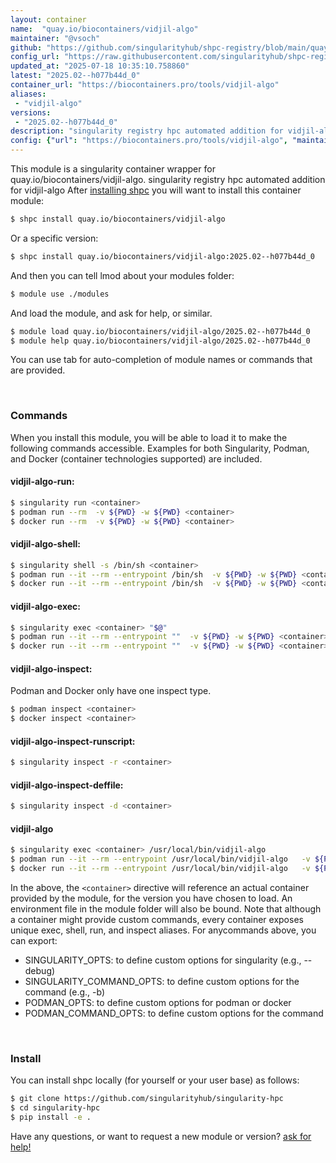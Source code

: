 ```yaml
---
layout: container
name:  "quay.io/biocontainers/vidjil-algo"
maintainer: "@vsoch"
github: "https://github.com/singularityhub/shpc-registry/blob/main/quay.io/biocontainers/vidjil-algo/container.yaml"
config_url: "https://raw.githubusercontent.com/singularityhub/shpc-registry/main/quay.io/biocontainers/vidjil-algo/container.yaml"
updated_at: "2025-07-18 10:35:10.758860"
latest: "2025.02--h077b44d_0"
container_url: "https://biocontainers.pro/tools/vidjil-algo"
aliases:
 - "vidjil-algo"
versions:
 - "2025.02--h077b44d_0"
description: "singularity registry hpc automated addition for vidjil-algo"
config: {"url": "https://biocontainers.pro/tools/vidjil-algo", "maintainer": "@vsoch", "description": "singularity registry hpc automated addition for vidjil-algo", "latest": {"2025.02--h077b44d_0": "sha256:94da6f000be3ce1e97fdadeb2d728e63578607af0ad06d8e34adc2a137e12821"}, "tags": {"2025.02--h077b44d_0": "sha256:94da6f000be3ce1e97fdadeb2d728e63578607af0ad06d8e34adc2a137e12821"}, "docker": "quay.io/biocontainers/vidjil-algo", "aliases": {"vidjil-algo": "/usr/local/bin/vidjil-algo"}}
---
```


This module is a singularity container wrapper for quay.io/biocontainers/vidjil-algo.
singularity registry hpc automated addition for vidjil-algo
After [installing shpc](#install) you will want to install this container module:


```bash
$ shpc install quay.io/biocontainers/vidjil-algo
```

Or a specific version:

```bash
$ shpc install quay.io/biocontainers/vidjil-algo:2025.02--h077b44d_0
```

And then you can tell lmod about your modules folder:

```bash
$ module use ./modules
```

And load the module, and ask for help, or similar.

```bash
$ module load quay.io/biocontainers/vidjil-algo/2025.02--h077b44d_0
$ module help quay.io/biocontainers/vidjil-algo/2025.02--h077b44d_0
```

You can use tab for auto-completion of module names or commands that are provided.

<br>

### Commands

When you install this module, you will be able to load it to make the following commands accessible.
Examples for both Singularity, Podman, and Docker (container technologies supported) are included.

#### vidjil-algo-run:

```bash
$ singularity run <container>
$ podman run --rm  -v ${PWD} -w ${PWD} <container>
$ docker run --rm  -v ${PWD} -w ${PWD} <container>
```

#### vidjil-algo-shell:

```bash
$ singularity shell -s /bin/sh <container>
$ podman run --it --rm --entrypoint /bin/sh  -v ${PWD} -w ${PWD} <container>
$ docker run --it --rm --entrypoint /bin/sh  -v ${PWD} -w ${PWD} <container>
```

#### vidjil-algo-exec:

```bash
$ singularity exec <container> "$@"
$ podman run --it --rm --entrypoint ""  -v ${PWD} -w ${PWD} <container> "$@"
$ docker run --it --rm --entrypoint ""  -v ${PWD} -w ${PWD} <container> "$@"
```

#### vidjil-algo-inspect:

Podman and Docker only have one inspect type.

```bash
$ podman inspect <container>
$ docker inspect <container>
```

#### vidjil-algo-inspect-runscript:

```bash
$ singularity inspect -r <container>
```

#### vidjil-algo-inspect-deffile:

```bash
$ singularity inspect -d <container>
```


#### vidjil-algo

```bash
$ singularity exec <container> /usr/local/bin/vidjil-algo
$ podman run --it --rm --entrypoint /usr/local/bin/vidjil-algo   -v ${PWD} -w ${PWD} <container> -c " $@"
$ docker run --it --rm --entrypoint /usr/local/bin/vidjil-algo   -v ${PWD} -w ${PWD} <container> -c " $@"
```



In the above, the `<container>` directive will reference an actual container provided
by the module, for the version you have chosen to load. An environment file in the
module folder will also be bound. Note that although a container
might provide custom commands, every container exposes unique exec, shell, run, and
inspect aliases. For anycommands above, you can export:

 - SINGULARITY_OPTS: to define custom options for singularity (e.g., --debug)
 - SINGULARITY_COMMAND_OPTS: to define custom options for the command (e.g., -b)
 - PODMAN_OPTS: to define custom options for podman or docker
 - PODMAN_COMMAND_OPTS: to define custom options for the command

<br>

### Install

You can install shpc locally (for yourself or your user base) as follows:

```bash
$ git clone https://github.com/singularityhub/singularity-hpc
$ cd singularity-hpc
$ pip install -e .
```

Have any questions, or want to request a new module or version? [ask for help!](https://github.com/singularityhub/singularity-hpc/issues)